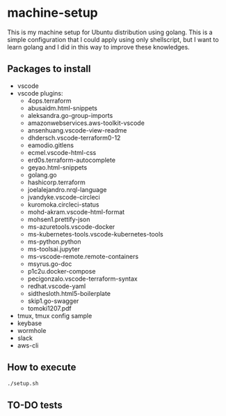 # machine-setup
This is my machine setup for Ubuntu distribution using golang. This is a simple configuration that I could apply using only shellscript, but I want to learn golang and I did in this way to improve these knowledges.

## Packages to install
* vscode
* vscode plugins:
    * 4ops.terraform
    * abusaidm.html-snippets
    * aleksandra.go-group-imports
    * amazonwebservices.aws-toolkit-vscode
    * ansenhuang.vscode-view-readme
    * dhdersch.vscode-terraform0-12
    * eamodio.gitlens
    * ecmel.vscode-html-css
    * erd0s.terraform-autocomplete
    * geyao.html-snippets
    * golang.go
    * hashicorp.terraform
    * joelalejandro.nrql-language
    * jvandyke.vscode-circleci
    * kuromoka.circleci-status
    * mohd-akram.vscode-html-format
    * mohsen1.prettify-json
    * ms-azuretools.vscode-docker
    * ms-kubernetes-tools.vscode-kubernetes-tools
    * ms-python.python
    * ms-toolsai.jupyter
    * ms-vscode-remote.remote-containers
    * msyrus.go-doc
    * p1c2u.docker-compose
    * pecigonzalo.vscode-terraform-syntax
    * redhat.vscode-yaml
    * sidthesloth.html5-boilerplate
    * skip1.go-swagger
    * tomoki1207.pdf
* tmux, tmux config sample
* keybase
* wormhole
* slack
* aws-cli

## How to execute
```bash
./setup.sh
```
## TO-DO tests

